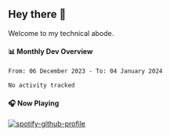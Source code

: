 ## Hey there 👋

Welcome to my technical abode.

#### 📊 Monthly Dev Overview
<!--START_SECTION:waka-->

```txt
From: 06 December 2023 - To: 04 January 2024

No activity tracked
```

<!--END_SECTION:waka-->

#### 🎧 Now Playing

[![spotify-github-profile](https://spotify-github-profile.vercel.app/api/view?uid=james2mid&cover_image=true&theme=natemoo-re)](https://open.spotify.com/user/james2mid?si=2b3baf2b09cb499e)
